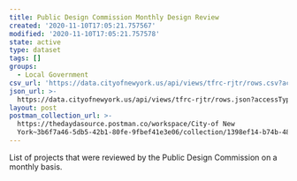 ```yaml
---
title: Public Design Commission Monthly Design Review
created: '2020-11-10T17:05:21.757567'
modified: '2020-11-10T17:05:21.757578'
state: active
type: dataset
tags: []
groups:
  - Local Government
csv_url: 'https://data.cityofnewyork.us/api/views/tfrc-rjtr/rows.csv?accessType=DOWNLOAD'
json_url: >-
  https://data.cityofnewyork.us/api/views/tfrc-rjtr/rows.json?accessType=DOWNLOAD
layout: post
postman_collection_url: >-
  https://thedaydasource.postman.co/workspace/City-of New
  York~3b6f7a46-5db5-42b1-80fe-9fbef41e3e06/collection/1398ef14-b74b-480f-8db3-7fda29c2003b
---
```

List of projects that were reviewed by the Public Design Commission on a monthly basis.
